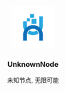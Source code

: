 <div align="center">
  <img src="profile/assets/images/logo.png" alt="Logo" width="100" height="100">
  <h3 align="center">UnknownNode</h3>
  <p align="center">
    未知节点, 无限可能
  </p>
</div>
